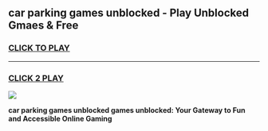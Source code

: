
## car parking games unblocked - Play Unblocked Gmaes & Free
<h3>
<a href="https://premium.freeplayer.one?title=car_parking_games_unblocked&ref=20F">CLICK TO PLAY</a></h3>
<hr>

<h3>
<a href="https://premium.freeplayer.one?title=car_parking_games_unblocked&ref=20F">CLICK 2 PLAY</a>
  
</h3>

<a href="https://premium.freeplayer.one?title=car_parking_games_unblocked&ref=20F/"><img src="https://clearcache.store/games.png"></a>


**car parking games unblocked games unblocked: Your Gateway to Fun and Accessible Online Gaming**
